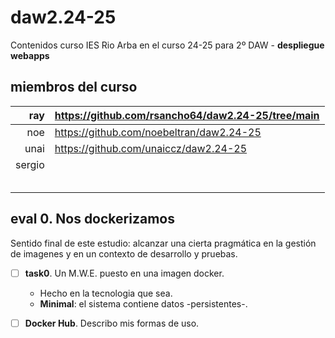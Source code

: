 # daw2.24-25

Contenidos curso IES Rio Arba en el curso 24-25 para 2º DAW - **despliegue webapps**

## miembros del curso

|ray|https://github.com/rsancho64/daw2.24-25/tree/main|
|-:|:-|
| noe | https://github.com/noebeltran/daw2.24-25 |
| unai | https://github.com/unaiccz/daw2.24-25|
|sergio||
|||
|||
|||
|||
|||


## eval 0. Nos dockerizamos

Sentido final de este estudio: alcanzar una cierta pragmática en la gestión de imagenes y en un contexto de desarrollo y pruebas.

- [ ] **task0**. Un M.W.E. puesto en una imagen docker. 
  - Hecho en la tecnologia que sea. 
  - **Minimal**: el sistema contiene datos -persistentes-.

- [ ] **Docker Hub**. Describo mis formas de uso.


